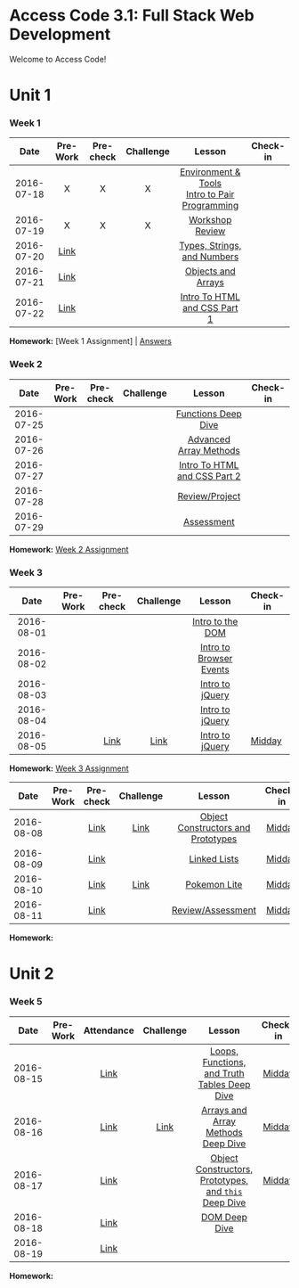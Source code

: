 # Access Code 3.1: Full Stack Web Development

Welcome to Access Code!

# Unit 1

### Week 1

|  Date      |Pre-Work| Pre-check | Challenge| Lesson |Check-in|
|:----------:|:------:|:------:|:--------:|:-----:|:----:|
| 2016-07-18 |X|X|X| [Environment & Tools](lessons/env-and-tools)<br> [Intro to Pair Programming](lessons/pair-programming) ||
| 2016-07-19 |X|X|X| [Workshop Review](lessons/javascript-fundamentals/workshop-review) ||
| 2016-07-20 |[Link](pre-work/types-strings-numbers.md)||| [Types, Strings, and Numbers](lessons/javascript-fundamentals/types-strings-and-numbers) ||
| 2016-07-21 |[Link](pre-work/objects-and-arrays.md)||| [Objects and Arrays](lessons/javascript-fundamentals/objects-and-arrays) |||
| 2016-07-22 |[Link](pre-work/htmlcss1.md)||| [Intro To HTML and CSS Part 1](lessons/html-and-css/intro-to-html-and-css-part-1) |&nbsp;||

**Homework:** [Week 1 Assignment] | [Answers]()

### Week 2

|  Date      |Pre-Work|Pre-check|Challenge| Lesson |Check-in|
|:----------:|:--------:|:--:|:--:|:--:|:----:|
| 2016-07-25 |||| [Functions Deep Dive](lessons/javascript-fundamentals/functions-deep-dive) ||
| 2016-07-26 |||| [Advanced Array Methods](lessons/javascript-fundamentals/advanced-array-methods) ||
| 2016-07-27 |||| [Intro To HTML and CSS Part 2](lessons/html-and-css/intro-to-html-and-css-part-2) ||
| 2016-07-28 |||| [Review/Project]() ||
| 2016-07-29 |||| [Assessment]() |&nbsp;||

**Homework:** [Week 2 Assignment](homeworks/week02)

### Week 3

|  Date      |Pre-Work|Pre-check|Challenge| Lesson |Check-in|
|:----------:|:--------:|:--:|:--:|:--:|:----:|
| 2016-08-01 |||| [Intro to the DOM](lessons/DOM/intro-to-the-dom.md) ||
| 2016-08-02 |||| [Intro to Browser Events](lessons/DOM) ||
| 2016-08-03 |||| [Intro to jQuery](lessons/jquery/intro-to-jquery.md) ||
| 2016-08-04 |||| [Intro to jQuery](lessons/jquery/intro-to-jquery.md) ||
| 2016-08-05 ||[Link](https://docs.google.com/forms/d/e/1FAIpQLScRhUk9vQZYtO4_9VuILg1f0b7YT5NixCU4moW1lXn9SXg4Ow/viewform)|[Link](challenges/08-05-challenges.md)| [Intro to jQuery](lessons/jquery/intro-to-jquery.md) |[Midday](https://docs.google.com/forms/d/e/1FAIpQLSfIQGGMlD4vj5zyTRdTJCvW7SNr2_Ft1ICMoFIMsZHjeiNmhQ/viewform)&nbsp;||

**Homework:** [Week 3 Assignment](homeworks/week03)

|  Date      |Pre-Work|Pre-check|Challenge| Lesson |Check-in|Pairs|
|:----------:|:--------:|:--:|:--:|:--:|:----:|:----:|
| 2016-08-08 ||[Link](https://docs.google.com/forms/d/e/1FAIpQLSeEukaFh0z-vUl-K4z3DkVwmcE1pCtUPqyyziu6r_596xwgAQ/viewform)|[Link](challenges/challenges-3.md)| [Object Constructors and Prototypes](lessons/javascript-advanced/object-prototypes/README.md) |[Midday](https://docs.google.com/forms/d/e/1FAIpQLSfwD00I2Cgfe-_Ro3rWLnEngXddgw2Y6Ut8jI48J0xjrU0qnw/viewform)|[Link](https://docs.google.com/spreadsheets/d/1HyKCaDsV1j9sHqWnRdpqNghbIkb42I6EV_aTVCGjxHM/edit?usp=sharing)/[Feedback](https://docs.google.com/forms/d/e/1FAIpQLSfFciOSgqEnALgigCYMZB3j3uCQoJcCOVEcU5U3eShVd8VWdg/viewform)|
| 2016-08-09 ||[Link](https://docs.google.com/forms/d/e/1FAIpQLScNc2K2ebf1LzU7eM4F2PfLWDMQd8aNOxu6rKi-t-DWNrJybw/viewform)|| [Linked Lists](lessons/data-structures/linkedlist.md) |[Midday](https://docs.google.com/forms/d/e/1FAIpQLSesqqOV58UnNg5D1A6VGtVN_fbrXaYvT7jkaxZrhNMK5_E-pg/viewform)|[Link](https://docs.google.com/spreadsheets/d/11IAGVRxloGUkOqiRP_nsKiPiwIprPvF42yei_rRaRFM/edit?usp=sharing)/[Feedback](https://docs.google.com/forms/d/e/1FAIpQLSfJRiXvONZSFBHKsYK6LgDCQDxtNKSyJs8wmUvCpUq79RZK8g/viewform)|
| 2016-08-10 ||[Link](https://docs.google.com/forms/d/e/1FAIpQLScgb7q-Fi8QQ29QDYWCFdB8Wllcf5IY0bLUvm8cNaJ6WECkJA/viewform)|[Link](challenges/challenges-4.md)| [Pokemon Lite](lessons/javascript-advanced/object-prototypes/pokemon-lite.md) |[Midday](https://docs.google.com/forms/d/e/1FAIpQLSePqpJAaqnghvtpRvGh5OQmoKQm0iONe_ClSlO_rM44ac2gcQ/viewform)|[Link](https://docs.google.com/spreadsheets/d/1edzaOXXQ8vgG_HfyT_V2tBIk1BUUd0-DrHtnzkmMffg/edit#gid=0)/[Feedback](https://docs.google.com/forms/d/e/1FAIpQLScuNEyiXoWpO4r3eAl_66AToDOa-yqSiCP5r8kyywW88sZhIw/viewform)|
| 2016-08-11 ||[Link](https://docs.google.com/forms/d/e/1FAIpQLSfQSxf_TaEM7b38RMIxRdxu7QSezhQ2P5Itg09izJ9gC63cWg/viewform)|| [Review/Assessment]() |[Midday](https://docs.google.com/forms/d/e/1FAIpQLSd8jrKBVAy_ts6cBHBhzE3MhYaHSwxRniVoKDIGw2rgwFTshQ/viewform)|[Link](https://docs.google.com/a/coalitionforqueens.org/spreadsheets/d/1pqGC9HUtsgXGUJsf6ZTkk-IxbTD_qeP57AEz9TnXTIA/edit?usp=sharing)/[Feedback](https://docs.google.com/forms/d/e/1FAIpQLSelA-wHzETcSvFe9zH1qkRQPASWZri0_Y6luc_VPslRVyNeJg/viewform)|

**Homework:**

# Unit 2

### Week 5

|  Date      |Pre-Work|Attendance|Challenge| Lesson |Check-in|Pairs|
|:----------:|:--------:|:--:|:--:|:--:|:----:|:----:|
| 2016-08-15 ||[Link](https://docs.google.com/forms/d/e/1FAIpQLSfRiV3NdASn0zrTvPKggeggXU37TUbLWwzpl8EAAVLXUsqENg/viewform)||[Loops, Functions, and Truth Tables Deep Dive](lessons/week5/w5d1_review)|[Midday](https://docs.google.com/forms/d/e/1FAIpQLSemGtxSWF6E2K2T4RO2h4sYBlC4cK6wMo6rNX508hoMhRvjDg/viewform)||
| 2016-08-16 ||[Link](https://docs.google.com/forms/d/e/1FAIpQLSe1lLiiKxYC66d0-aaIOwBBRTxOr-HeU92ue2eI_Bj-89Yanw/viewform)|[Link](challenges/challenges-5.md)|[Arrays and Array Methods Deep Dive](lessons/javascript-fundamentals/objects-and-arrays-deep-dive/README.md)|[Midday](https://docs.google.com/forms/d/e/1FAIpQLSf2NySIbyZ1Y1MvP-2h_LaK2ArMNEEOakjatIWV40wI94rCzg/viewform)||
| 2016-08-17 ||[Link](https://docs.google.com/forms/d/e/1FAIpQLSewoSXrSnIa-kvu1OHm_dK5tlrELUSE7vptaYkYum-epVjALQ/viewform)||[Object Constructors, Prototypes, and `this` Deep Dive](lessons/week5/w5d3_deepdive.md)|[Midday](https://docs.google.com/forms/d/e/1FAIpQLScDBTmcwNcsEdNf8lLgttiokTOZKbp1chclPLkqzSozccTNjg/viewform)||
| 2016-08-18 ||[Link](https://docs.google.com/forms/d/e/1FAIpQLSeGicwymz_Wwnl5_Zukyc-VLJoXwxg2ZBz5hZQHbxKGNMse4w/viewform)||[DOM Deep Dive](lessons/DOM/dom-deep-dive/README.md)|||
| 2016-08-19 ||[Link](https://docs.google.com/forms/d/e/1FAIpQLSfaUQcd8UsI0y38sEDtQ5D11Umcv_BgovXhYmhtHZLHrcOvDg/viewform)|||||

**Homework:**
